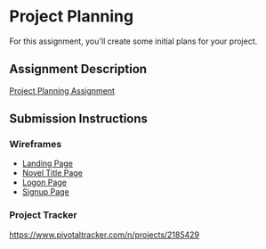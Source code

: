 # Project Planning
For this assignment, you'll create some initial plans for your project.

## Assignment Description
[Project Planning Assignment](https://education.launchcode.org/liftoff/assignments/planning/)

## Submission Instructions

### Wireframes

 <ul>
  <li><a href="https://raw.githubusercontent.com/e-aaron-goering/liftoff-assignments/master/P3-Project_Planning/landing%20page.JPG">Landing Page</a></li>
  <li><a href="https://raw.githubusercontent.com/e-aaron-goering/liftoff-assignments/master/P3-Project_Planning/novel%20title%20page.JPG">Novel Title Page</a></li>
  <li><a href="https://raw.githubusercontent.com/e-aaron-goering/liftoff-assignments/master/P3-Project_Planning/login.JPG">Logon Page</a></li>
  <li><a href="https://raw.githubusercontent.com/e-aaron-goering/liftoff-assignments/master/P3-Project_Planning/signup.JPG">Signup Page</a></li>
</ul>

### Project Tracker

https://www.pivotaltracker.com/n/projects/2185429
